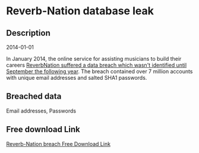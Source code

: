 # Reverb-Nation database leak

## Description

2014-01-01

In January 2014, the online service for assisting musicians to build their careers <a href="https://www.scmagazine.com/2014-breach-prompts-reverbnation-to-notify-customers/article/532492/" target="_blank" rel="noopener">ReverbNation suffered a data breach which wasn't identified until September the following year</a>. The breach contained over 7 million accounts with unique email addresses and salted SHA1 passwords.

## Breached data

Email addresses, Passwords

## Free download Link

[Reverb-Nation breach Free Download Link](https://link-to.net/1229997/259.87892670026315/dynamic/?r=aHR0cHM6Ly93d3cubWVkaWFmaXJlLmNvbS92aWV3LzVlN1ZBMUdVdjg2ejhONi9yZXZlcmJuYXRpb24uY29tL2ZpbGU=)